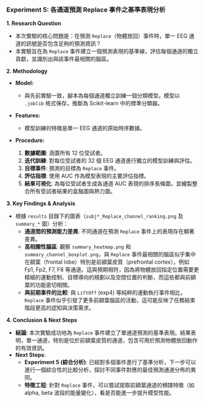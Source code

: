 ### **Experiment 5: 各通道預測 Replace 事件之基準表現分析**

**1. Research Question**

*   本次實驗的核心問題是：在預測 `Replace`（物體放回）事件時，單一 EEG 通道的訊號是否包含足夠的預測資訊？
*   本實驗旨在為 `Replace` 事件建立一個預測表現的基準線，評估每個通道的獨立貢獻，並識別出與該事件最相關的腦區。

**2. Methodology**

*   **Model:**
    *   與先前實驗一致，腳本為每個通道獨立訓練一個分類模型。模型以 `.joblib` 格式保存，推斷為 Scikit-learn 中的標準分類器。

*   **Features:**
    *   模型訓練的特徵是單一 EEG 通道的原始時序數據。

*   **Procedure:**
    1.  **數據範圍**: 涵蓋所有 12 位受試者。
    2.  **迭代訓練**: 對每位受試者的 32 個 EEG 通道進行獨立的模型訓練與評估。
    3.  **目標事件**: 預測的目標為 `Replace` 事件。
    4.  **評估指標**: 使用 AUC 作為模型表現的主要評估指標。
    5.  **結果可視化**: 為每位受試者生成各通道 AUC 表現的排序長條圖，並繪製整合所有受試者結果的盒鬚圖與熱力圖。

**3. Key Findings & Analysis**

*   根據 `results` 目錄下的圖表（`subj*_Replace_channel_ranking.png` 及 `summary_*` 圖）分析：
    *   **通道間的預測能力差異**: 不同通道在預測 `Replace` 事件上的表現存在顯著差異。
    *   **高相關性腦區**: 觀察 `summary_heatmap.png` 和 `summary_channel_boxplot.png`，與 `Replace` 事件最相關的腦區似乎集中在額葉（frontal lobe）特別是前額葉皮質（prefrontal cortex），例如 Fp1, Fp2, F7, F8 等通道。這與預期相符，因為將物體放回指定位置需要更精細的運動控制、目標導向的規劃以及空間位置的判斷，而這些都與前額葉的功能密切相關。
    *   **與前期事件的比較**: 與 `LiftOff` (exp4) 等純粹的運動執行事件相比，`Replace` 事件似乎引發了更多前額葉腦區的活動，這可能反映了任務結束階段更高的認知與決策需求。

**4. Conclusion & Next Steps**

*   **結論**: 本次實驗成功地為 `Replace` 事件建立了單通道預測的基準表現。結果表明，單一通道，特別是位於前額葉皮質的通道，包含可用於預測物體放回動作的有效資訊。
*   **Next Steps**:
    *   **Experiment 5 (綜合分析)**: 已經對多個事件進行了基準分析，下一步可以進行一個綜合性的比較分析，探討不同事件對應的最佳預測通道分佈的異同。
    *   **特徵工程**: 針對 `Replace` 事件，可以嘗試提取前額葉通道的頻譜特徵（如 alpha, beta 波段的能量變化），看是否能進一步提升模型性能。
